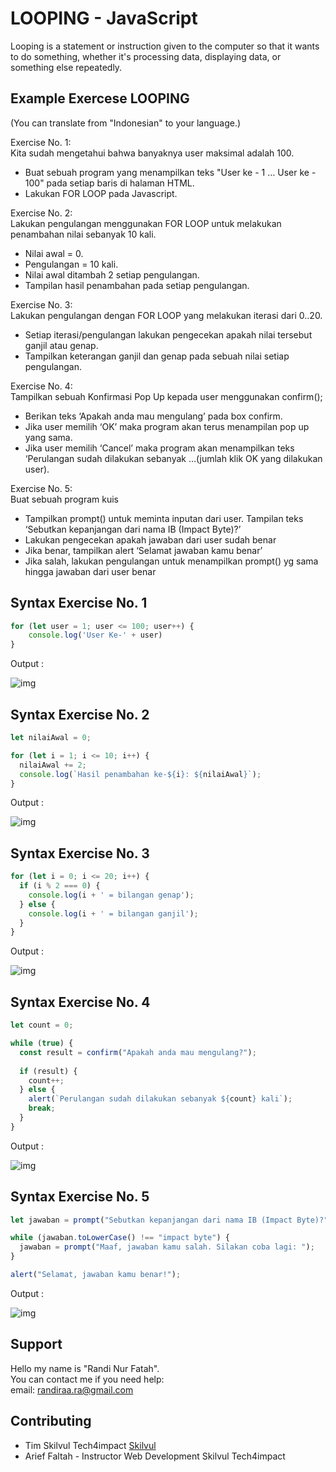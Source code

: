 # LOOPING - JavaScript

Looping is a statement or instruction given to the computer so that it wants to do something, whether it's processing data, displaying data, or something else repeatedly.

## Example Exercese LOOPING

(You can translate from "Indonesian" to your language.)  

Exercise No. 1:  
Kita sudah mengetahui bahwa banyaknya user maksimal adalah 100.
* Buat sebuah program yang menampilkan teks "User ke - 1 … User ke - 100" pada setiap baris di halaman HTML.
* Lakukan FOR LOOP pada Javascript.

Exercise No. 2:  
Lakukan pengulangan menggunakan FOR LOOP untuk melakukan penambahan nilai sebanyak 10 kali.
* Nilai awal = 0.
* Pengulangan = 10 kali.
* Nilai awal ditambah 2 setiap pengulangan.
* Tampilan hasil penambahan pada setiap pengulangan.

Exercise No. 3:    
Lakukan pengulangan dengan FOR LOOP yang melakukan iterasi dari 0..20.
* Setiap iterasi/pengulangan lakukan pengecekan apakah nilai tersebut ganjil atau genap.
* Tampilkan keterangan ganjil dan genap pada sebuah nilai setiap pengulangan.

Exercise No. 4:  
Tampilkan sebuah Konfirmasi Pop Up kepada user menggunakan confirm();
* Berikan teks ‘Apakah anda mau mengulang’ pada box confirm.
* Jika user memilih ‘OK’ maka program akan terus menampilan pop up yang sama.
* Jika user memilih ‘Cancel’ maka program akan menampilkan teks ‘Perulangan sudah dilakukan sebanyak …(jumlah klik OK yang dilakukan user).

Exercise No. 5:  
Buat sebuah program kuis
* Tampilkan prompt() untuk meminta inputan dari user. Tampilan teks ‘Sebutkan kepanjangan dari nama IB (Impact Byte)?’
* Lakukan pengecekan apakah jawaban dari user sudah benar
* Jika benar, tampilkan alert ‘Selamat jawaban kamu benar’
* Jika salah, lakukan pengulangan untuk menampilkan prompt() yg sama hingga jawaban dari user benar

## Syntax Exercise No. 1

```javascript
for (let user = 1; user <= 100; user++) {
    console.log('User Ke-' + user)
}
```
Output :

![img](Document/Exercise%20No.%201.png "Exercise No. 1")

## Syntax Exercise No. 2

```javascript
let nilaiAwal = 0;

for (let i = 1; i <= 10; i++) {
  nilaiAwal += 2;
  console.log(`Hasil penambahan ke-${i}: ${nilaiAwal}`);
}
```
Output :

![img](Document/Exercise%20No.%202.png "Exercise No. 2")

## Syntax Exercise No. 3

```javascript
for (let i = 0; i <= 20; i++) {
  if (i % 2 === 0) {
    console.log(i + ' = bilangan genap');
  } else {
    console.log(i + ' = bilangan ganjil');
  }
}
```
Output :

![img](Document/Exercise%20No.%203.png "Exercise No. 3")

## Syntax Exercise No. 4

```javascript
let count = 0;

while (true) {
  const result = confirm("Apakah anda mau mengulang?");
  
  if (result) {
    count++;
  } else {
    alert(`Perulangan sudah dilakukan sebanyak ${count} kali`);
    break;
  }
}
```
Output :

![img](Document/Exercise%20No.%204.png "Exercise No. 4")

## Syntax Exercise No. 5

```javascript
let jawaban = prompt("Sebutkan kepanjangan dari nama IB (Impact Byte)?");

while (jawaban.toLowerCase() !== "impact byte") {
  jawaban = prompt("Maaf, jawaban kamu salah. Silakan coba lagi: ");
}

alert("Selamat, jawaban kamu benar!");
```
Output :

![img](Document/Exercise%20No.%205.png "Exercise No. 5")

## Support

Hello my name is "Randi Nur Fatah".  
You can contact me if you need help:  
email: randiraa.ra@gmail.com

## Contributing

* Tim Skilvul Tech4impact [Skilvul](https://skilvul.com/)
* Arief Faltah - Instructor Web Development Skilvul Tech4impact
